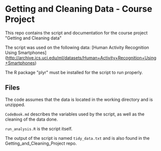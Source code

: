 Getting and Cleaning Data - Course Project
==========================================

This repo contains the script and documentation for the course project "Getting and Cleaning data"

The script was used on the following data: [Human Activity Recognition Using Smartphones] (http://archive.ics.uci.edu/ml/datasets/Human+Activity+Recognition+Using+Smartphones)

The R package "plyr" must be installed for the script to run properly.

## Files

The code assumes that the data is located in the working directory and is unzipped.

`CodeBook.md` describes the variables used by the script, as well as the cleaning of the data done.

`run_analysis.R` is the script itself.

The output of the script is named `tidy_data.txt` and is also found in the Getting_and_Cleaning_Project repo.
